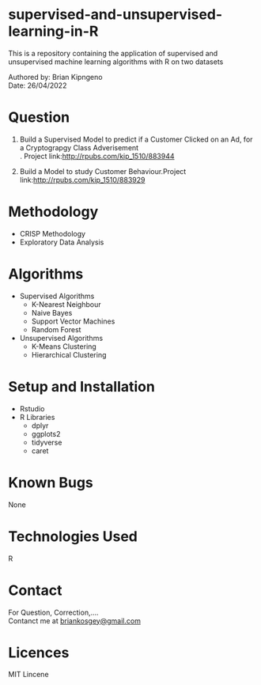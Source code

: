 # supervised-and-unsupervised-learning-in-R
This is a repository containing the application of supervised and unsupervised machine learning algorithms with R on two datasets

Authored by: Brian Kipngeno <br/>
Date: 26/04/2022

# Question  <br/>
  1. Build a Supervised Model to predict if a Customer Clicked on an Ad, for a Cryptograpgy Class Adverisement  <br/>. Project link:http://rpubs.com/kip_1510/883944
  
  2. Build a Model to study Customer Behaviour.Project link:http://rpubs.com/kip_1510/883929

# Methodology
- CRISP Methodology  <br />
- Exploratory Data Analysis

# Algorithms <br/>
- Supervised Algorithms
    - K-Nearest Neighbour <br/>
    - Naive Bayes <br />
    - Support Vector Machines <br />
    - Random Forest 
 - Unsupervised Algorithms
    - K-Means Clustering
    - Hierarchical Clustering
  
# Setup and Installation
- Rstudio
- R Libraries
   - dplyr
   - ggplots2
   - tidyverse
   - caret
 
 # Known Bugs
 None
 
 # Technologies Used
 R
 
 # Contact
 For Question, Correction,....  <br />
 Contanct me at briankosgey@gmail.com
 
 # Licences
 MIT Lincene
